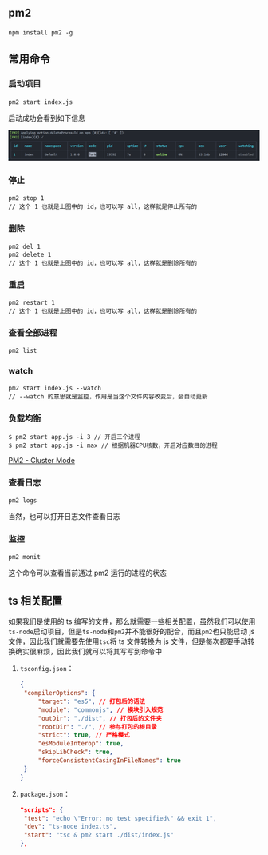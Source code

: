## pm2

```
npm install pm2 -g
```

## 常用命令

### 启动项目

```
pm2 start index.js
```

启动成功会看到如下信息

![image-20230228170620255](./pm2.assets/image-20230228170620255.png)

### 停止

```
pm2 stop 1
// 这个 1 也就是上图中的 id，也可以写 all，这样就是停止所有的
```

### 删除

```
pm2 del 1
pm2 delete 1
// 这个 1 也就是上图中的 id，也可以写 all，这样就是删除所有的
```

### 重启

```
pm2 restart 1
// 这个 1 也就是上图中的 id，也可以写 all，这样就是删除所有的
```

### 查看全部进程

```
pm2 list
```

### watch

```
pm2 start index.js --watch
// --watch 的意思就是监控，作用是当这个文件内容改变后，会自动更新
```

### 负载均衡

```
$ pm2 start app.js -i 3 // 开启三个进程
$ pm2 start app.js -i max // 根据机器CPU核数，开启对应数目的进程
```

[PM2 - Cluster Mode](https://pm2.keymetrics.io/docs/usage/cluster-mode/#automatic-load-balancing)

### 查看日志

```
pm2 logs
```

当然，也可以打开日志文件查看日志

### 监控

```
pm2 monit
```

这个命令可以查看当前通过 pm2 运行的进程的状态

## ts 相关配置

如果我们是使用的 ts 编写的文件，那么就需要一些相关配置，虽然我们可以使用`ts-node`启动项目，但是`ts-node`和`pm2`并不能很好的配合，而且`pm2`也只能启动 js 文件，因此我们就需要先使用`tsc`将 ts 文件转换为 js 文件，但是每次都要手动转换确实很麻烦，因此我们就可以将其写写到命令中

1. `tsconfig.json`：

   ```json
   {
   	"compilerOptions": {
   		"target": "es5", // 打包后的语法
   		"module": "commonjs", // 模块引入规范
   		"outDir": "./dist", // 打包后的文件夹
   		"rootDir": "./", // 参与打包的根目录
   		"strict": true, // 严格模式
   		"esModuleInterop": true,
   		"skipLibCheck": true,
   		"forceConsistentCasingInFileNames": true
   	}
   }
   ```

2. `package.json`：

   ```json
   "scripts": {
   	"test": "echo \"Error: no test specified\" && exit 1",
   	"dev": "ts-node index.ts",
   	"start": "tsc & pm2 start ./dist/index.js"
   },
   ```
